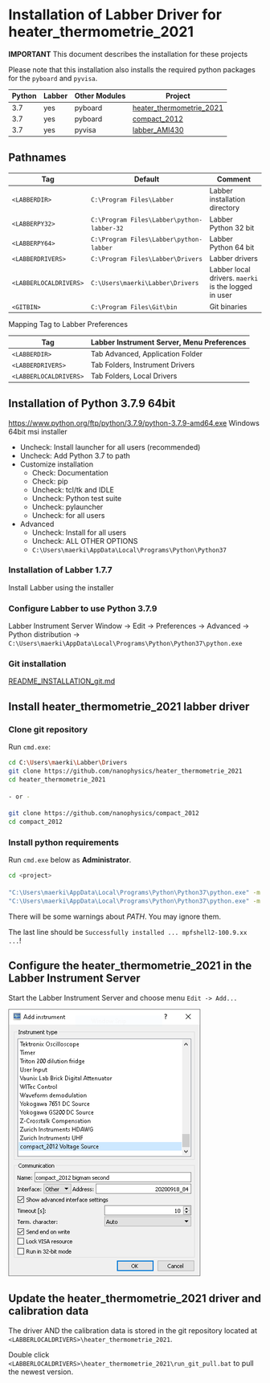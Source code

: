 # Installation of Labber Driver for heater_thermometrie_2021

**IMPORTANT** This document describes the installation for these projects

Please note that this installation also installs the required python packages for the `pyboard` and `pyvisa`.

| Python | Labber | Other Modules |  Project |
| - | - | - | - |
| 3.7 | yes | pyboard | [heater_thermometrie_2021](https://github.com/nanophysics/heater_thermometrie_2021/blob/main/doc_installation/README_INSTALLATION_python3_7_9.md) |
| 3.7 | yes | pyboard | [compact_2012](https://github.com/nanophysics/compact_2012/blob/master/doc_installation/README_INSTALLATION_WITH_LABBER.md) |
| 3.7 | yes | pyvisa | [labber_AMI430](https://github.com/nanophysics/labber_AMI430) |



## Pathnames

Tag | Default | Comment
-- | -- | --
`<LABBERDIR>` | `C:\Program Files\Labber` | Labber installation directory
`<LABBERPY32>` | `C:\Program Files\Labber\python-labber-32` | Labber Python 32 bit
`<LABBERPY64>` | `C:\Program Files\Labber\python-labber` | Labber Python 64 bit
`<LABBERDRIVERS>` | `C:\Program Files\Labber\Drivers` | Labber drivers
`<LABBERLOCALDRIVERS>` | `C:\Users\maerki\Labber\Drivers` | Labber local drivers. `maerki` is the logged in user
`<GITBIN>` | `C:\Program Files\Git\bin` | Git binaries

Mapping Tag to Labber Preferences

Tag        | Labber Instrument Server, Menu Preferences
-- | --
`<LABBERDIR>` | Tab Advanced, Application Folder
`<LABBERDRIVERS>` | Tab Folders, Instrument Drivers
`<LABBERLOCALDRIVERS>` | Tab Folders, Local Drivers



## Installation of Python 3.7.9 64bit
https://www.python.org/ftp/python/3.7.9/python-3.7.9-amd64.exe
Windows 64bit msi installer
 - Uncheck: Install launcher for all users (recommended)
 - Uncheck: Add Python 3.7 to path
 - Customize installation
   - Check: Documentation
   - Check: pip
   - Uncheck: tcl/tk and IDLE
   - Uncheck: Python test suite
   - Uncheck: pylauncher
   - Uncheck: for all users
 - Advanced
   - Uncheck: Install for all users
   - Uncheck: ALL OTHER OPTIONS
   - `C:\Users\maerki\AppData\Local\Programs\Python\Python37`


### Installation of Labber 1.7.7

Install Labber using the installer

### Configure Labber to use Python 3.7.9

Labber Instrument Server Window -> Edit -> Preferences -> Advanced -> Python distribution -> `C:\Users\maerki\AppData\Local\Programs\Python\Python37\python.exe`


### Git installation

[README_INSTALLATION_git.md](README_INSTALLATION_git.md)

## Install heater_thermometrie_2021 labber driver

### Clone git repository

Run `cmd.exe`:
```bash
cd C:\Users\maerki\Labber\Drivers
git clone https://github.com/nanophysics/heater_thermometrie_2021
cd heater_thermometrie_2021

- or -

git clone https://github.com/nanophysics/compact_2012
cd compact_2012
```

### Install python requirements

Run `cmd.exe` below as **Administrator**.
```bash
cd <project>

"C:\Users\maerki\AppData\Local\Programs\Python\Python37\python.exe" -m pip install --upgrade pip
"C:\Users\maerki\AppData\Local\Programs\Python\Python37\python.exe" -m pip install -r requirements.txt -r requirements_development.txt
```

There will be some warnings about *PATH*. You may ignore them.

The last line should be `Successfully installed ... mpfshell2-100.9.xx ...`!


## Configure the heater_thermometrie_2021 in the Labber Instrument Server

Start the Labber Instrument Server and choose menu `Edit -> Add...`

![LABBER ADD](images/installation_labber_add.png "LABBER ADD")

## Update the heater_thermometrie_2021 driver and calibration data

The driver AND the calibration data is stored in the git repository located at `<LABBERLOCALDRIVERS>\heater_thermometrie_2021`.

Double click `<LABBERLOCALDRIVERS>\heater_thermometrie_2021\run_git_pull.bat` to pull the newest version.
